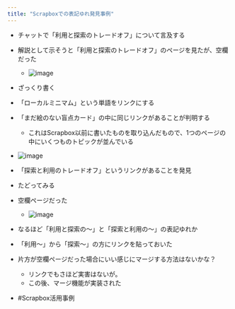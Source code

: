 ```yaml
---
title: "Scrapboxでの表記ゆれ発見事例"
---
```


- チャットで「利用と探索のトレードオフ」について言及する
- 解説として示そうと「利用と探索のトレードオフ」のページを見たが、空欄だった
    - ![image](https://gyazo.com/bb8d2b902a08c342b6988c47c7218d1a/thumb/1000)

- ざっくり書く
- 「ローカルミニマム」という単語をリンクにする
- 「まだ絵のない盲点カード」の中に同じリンクがあることが判明する
    - これはScrapbox以前に書いたものを取り込んだもので、1つのページの中にいくつものトピックが並んでいる
- ![image](https://gyazo.com/06754d097dfa6bc356fbc51198c98814/thumb/1000)
- 「探索と利用のトレードオフ」というリンクがあることを発見
- たどってみる
- 空欄ページだった
    - ![image](https://gyazo.com/caa4e3240af586c861aa4b0c9fa1eac7/thumb/1000)
- なるほど「利用と探索の～」と「探索と利用の～」の表記ゆれか
- 「利用～」から「探索～」の方にリンクを貼っておいた
- 片方が空欄ページだった場合にいい感じにマージする方法はないかな？
    - リンクでもさほど実害はないが。
    - この後、マージ機能が実装された
- #Scrapbox活用事例
